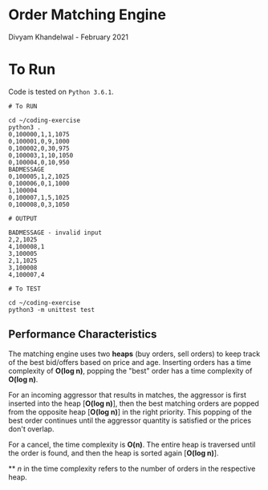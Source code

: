﻿# Order Matching Engine
Divyam Khandelwal - February 2021

# To Run

Code is tested on ```Python 3.6.1```.
```
# To RUN

cd ~/coding-exercise
python3 .
0,100000,1,1,1075
0,100001,0,9,1000
0,100002,0,30,975
0,100003,1,10,1050
0,100004,0,10,950
BADMESSAGE
0,100005,1,2,1025
0,100006,0,1,1000
1,100004
0,100007,1,5,1025
0,100008,0,3,1050
```
```
# OUTPUT

BADMESSAGE - invalid input
2,2,1025
4,100008,1
3,100005
2,1,1025
3,100008
4,100007,4
```

```
# To TEST

cd ~/coding-exercise
python3 -m unittest test
```


## Performance Characteristics
The matching engine uses two **heaps** (buy orders, sell orders) to keep track of the best bid/offers based on price and age.
Inserting orders has a time complexity of **O(log n)**, popping the "best" order has a  time complexity of **O(log n)**.

For an incoming aggressor that results in matches, the aggressor is first inserted into the heap [**O(log n)**], then the best matching orders are popped from the opposite heap [**O(log n)**] in the right priority. This popping of the best order continues until the aggressor quantity is satisfied or the prices don't overlap.

For a cancel, the time complexity is **O(n)**. The entire heap is traversed until the order is found, and then the heap is sorted again [**O(log n)**].

** *n* in the time complexity refers to the number of orders in the respective heap.





